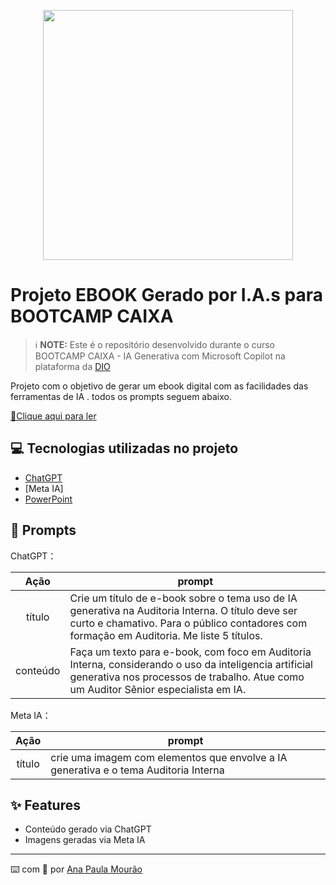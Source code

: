 <p align="center">
<img 
    src=".//github.com/anapmourao/E-BOOK/blob/main/capa_livro.JPG)"
    width="400"  
/>
</p>

# Projeto EBOOK Gerado por I.A.s para BOOTCAMP CAIXA


 > ℹ️ **NOTE:** Este é o repositório desenvolvido durante o curso BOOTCAMP CAIXA - IA Generativa com Microsoft Copilot na plataforma da [DIO](https://dio.me)

Projeto com o objetivo de gerar um ebook digital com as facilidades das ferramentas de IA . todos os prompts
seguem abaixo.

<a href="[https://github.com/anapmourao/E-BOOK" title="View PDF now"> 📕Clique aqui para ler</a>

## 💻 Tecnologias utilizadas no projeto

- [ChatGPT](https://chat.openai.com/) 
- [Meta IA]
- [PowerPoint](https://www.microsoft.com/en/microsoft-365/powerpoint)

## 🧠 Prompts


ChatGPT：

|   Ação   | prompt                                                                                                                                                                                                                                                                         |
| :------: | ------------------------------------------------------------------------------------------------------------------------------------------------------------------------------------------------------------------------------------------------------------------------------ |
|  título  | Crie um título de e-book sobre o tema  uso de IA generativa na Auditoria Interna.  O título deve ser curto e chamativo. Para o público contadores com formação em Auditoria.  Me liste 5 títulos.                                                        |
| conteúdo | Faça um texto para e-book, com foco em Auditoria Interna, considerando o uso da inteligencia artificial generativa nos processos de trabalho.  Atue como um Auditor Sênior especialista em IA.

Meta IA：

|  Ação  | prompt                                                                                 |
| :----: | -------------------------------------------------------------------------------------- |
| título | crie uma imagem com elementos que envolve a IA generativa e o tema Auditoria Interna |

## ✨ Features

- Conteúdo gerado via ChatGPT
- Imagens geradas via Meta IA

---

⌨️ com 💜 por [Ana Paula Mourão](https://github.com/anapmourao)

